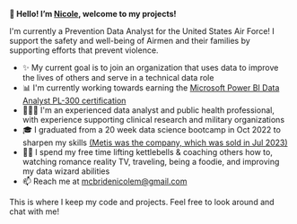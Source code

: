 <b>🌸 Hello! I’m [Nicole](https://www.linkedin.com/in/nicole-michelle-mcbride/), welcome to my projects!</b>

I'm currently a Prevention Data Analyst for the United States Air Force! I support the safety and well-being of Airmen and their families by supporting efforts that prevent violence.

- ✨ My current goal is to join an organization that uses data to improve the lives of others and serve in a technical data role
- 📊 I'm currently working towards earning the [Microsoft Power BI Data Analyst PL-300 certification](https://learn.microsoft.com/en-us/credentials/certifications/exams/pl-300/)
- 👩🏽‍💻 I'm an experienced data analyst and public health professional, with experience supporting clinical research and military organizations
- 🎓 I graduated from a 20 week data science bootcamp in Oct 2022 to sharpen my skills [(Metis was the company, which was sold in Jul 2023)](https://towardsdatascience.com/a-comprehensive-guide-to-metis-data-science-bootcamp-f2728cf7e455)
- 💪🏽 I spend my free time lifting kettlebells & coaching others how to, watching romance reality TV, traveling, being a foodie, and improving my data wizard abilities
- 📫 Reach me at mcbridenicolem@gmail.com

This is where I keep my code and projects. Feel free to look around and chat with me!
